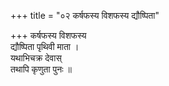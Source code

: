 +++
title = "०२ कर्षफस्य विशफस्य द्यौष्पिता"

+++
कर्षफस्य विशफस्य  
द्यौष्पिता पृथिवी माता ।  
यथाभिचक्र देवास्  
तथापि कृणुता पुनः ॥